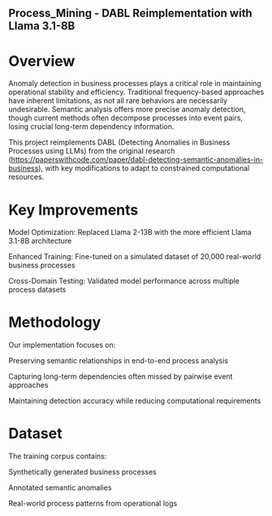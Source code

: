 ## Process_Mining - DABL Reimplementation with Llama 3.1-8B
# Overview
Anomaly detection in business processes plays a critical role in maintaining operational stability and efficiency. Traditional frequency-based approaches have inherent limitations, as not all rare behaviors are necessarily undesirable. Semantic analysis offers more precise anomaly detection, though current methods often decompose processes into event pairs, losing crucial long-term dependency information.

This project reimplements DABL (Detecting Anomalies in Business Processes using LLMs) from the original research (https://paperswithcode.com/paper/dabl-detecting-semantic-anomalies-in-business), with key modifications to adapt to constrained computational resources.

# Key Improvements
Model Optimization: Replaced Llama 2-13B with the more efficient Llama 3.1-8B architecture

Enhanced Training: Fine-tuned on a simulated dataset of 20,000 real-world business processes

Cross-Domain Testing: Validated model performance across multiple process datasets

# Methodology
Our implementation focuses on:

Preserving semantic relationships in end-to-end process analysis

Capturing long-term dependencies often missed by pairwise event approaches

Maintaining detection accuracy while reducing computational requirements

# Dataset
The training corpus contains:

Synthetically generated business processes

Annotated semantic anomalies

Real-world process patterns from operational logs